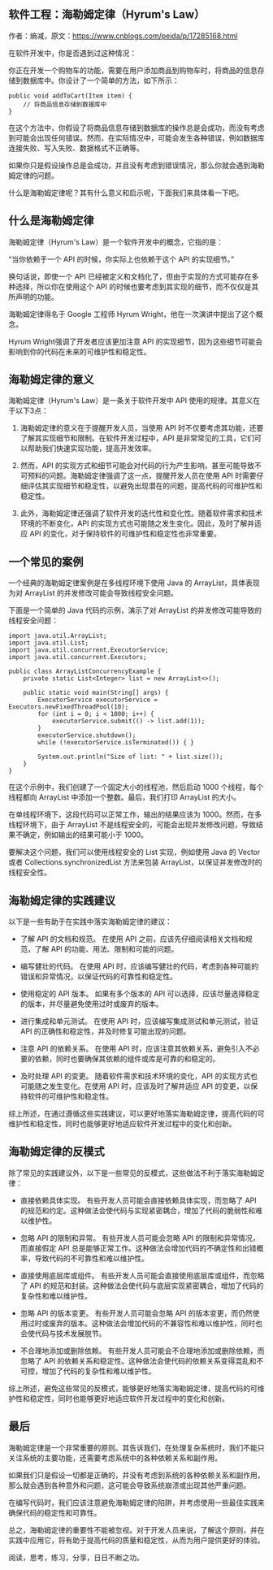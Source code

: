 
## 软件工程：海勒姆定律（Hyrum's Law）
作者：熵减，原文：https://www.cnblogs.com/peida/p/17285168.html

在软件开发中，你是否遇到过这种情况：

你正在开发一个购物车的功能，需要在用户添加商品到购物车时，将商品的信息存储到数据库中。你设计了一个简单的方法，如下所示：

	public void addToCart(Item item) {
	    // 将商品信息存储到数据库中
	}
在这个方法中，你假设了将商品信息存储到数据库的操作总是会成功，而没有考虑到可能会出现任何错误。然而，在实际情况中，可能会发生各种错误，例如数据库连接失败、写入失败、数据格式不正确等。

如果你只是假设操作总是会成功，并且没有考虑到错误情况，那么你就会遇到海勒姆定律的问题。

什么是海勒姆定律呢？其有什么意义和启示呢，下面我们来具体看一下吧。

## 什么是海勒姆定律
海勒姆定律（Hyrum's Law）是一个软件开发中的概念，它指的是：

“当你依赖于一个 API 的时候，你实际上也依赖于这个 API 的实现细节。”

换句话说，即使一个 API 已经被定义和文档化了，但由于实现的方式可能存在多种选择，所以你在使用这个 API 的时候也要考虑到其实现的细节，而不仅仅是其所声明的功能。

海勒姆定律得名于 Google 工程师 Hyrum Wright，他在一次演讲中提出了这个概念。

Hyrum Wright强调了开发者应该更加注意 API 的实现细节，因为这些细节可能会影响到你的代码在未来的可维护性和稳定性。

## 海勒姆定律的意义
海勒姆定律（Hyrum's Law）是一条关于软件开发中 API 使用的规律。其意义在于以下3点：

1. 海勒姆定律的意义在于提醒开发人员，当使用 API 时不仅要考虑其功能，还要了解其实现细节和限制。在软件开发过程中，API 是非常常见的工具，它们可以帮助我们快速实现功能，提高开发效率。

2. 然而，API 的实现方式和细节可能会对代码的行为产生影响，甚至可能导致不可预料的问题。海勒姆定律强调了这一点，提醒开发人员在使用 API 时需要仔细评估其实现细节和稳定性，以避免出现潜在的问题，提高代码的可维护性和稳定性。

3. 此外，海勒姆定律还强调了软件开发的迭代性和变化性。随着软件需求和技术环境的不断变化，API 的实现方式也可能随之发生变化。因此，及时了解并适应 API 的变化，对于保持软件的可维护性和稳定性也非常重要。

## 一个常见的案例
一个经典的海勒姆定律案例是在多线程环境下使用 Java 的 ArrayList，具体表现为对 ArrayList 的并发修改可能会导致线程安全问题。

下面是一个简单的 Java 代码的示例，演示了对 ArrayList 的并发修改可能导致的线程安全问题：

	import java.util.ArrayList;
	import java.util.List;
	import java.util.concurrent.ExecutorService;
	import java.util.concurrent.Executors;

	public class ArrayListConcurrencyExample {
	    private static List<Integer> list = new ArrayList<>();

	    public static void main(String[] args) {
	        ExecutorService executorService = Executors.newFixedThreadPool(10);
	        for (int i = 0; i < 1000; i++) {
	            executorService.submit(() -> list.add(1));
	        }
	        executorService.shutdown();
	        while (!executorService.isTerminated()) { }

	        System.out.println("Size of list: " + list.size());
	    }
	}
在这个示例中，我们创建了一个固定大小的线程池，然后启动 1000 个线程，每个线程都向 ArrayList 中添加一个整数。最后，我们打印 ArrayList 的大小。

在单线程环境下，这段代码可以正常工作，输出的结果应该为 1000。然而，在多线程环境下，由于 ArrayList 不是线程安全的，可能会出现并发修改问题，导致结果不确定，例如输出的结果可能小于 1000。

要解决这个问题，我们可以使用线程安全的 List 实现，例如使用 Java 的 Vector 或者 Collections.synchronizedList 方法来包装 ArrayList，以保证并发修改时的线程安全性。

## 海勒姆定律的实践建议
以下是一些有助于在实践中落实海勒姆定律的建议：

+ 了解 API 的文档和规范。 在使用 API 之前，应该先仔细阅读相关文档和规范，了解 API 的功能、用法、限制和可能的问题。

+ 编写健壮的代码。 在使用 API 时，应该编写健壮的代码，考虑到各种可能的错误和异常情况，以保证代码的可靠性和稳定性。

+ 使用稳定的 API 版本。 如果有多个版本的 API 可以选择，应该尽量选择稳定的版本，并尽量避免使用过时或废弃的版本。

+ 进行集成和单元测试。 在使用 API 时，应该编写集成测试和单元测试，验证 API 的正确性和稳定性，并及时修复可能出现的问题。

+ 注意 API 的依赖关系。 在使用 API 时，应该注意其依赖关系，避免引入不必要的依赖，同时也要确保其依赖的组件或库是可靠的和稳定的。

+ 及时处理 API 的变更。 随着软件需求和技术环境的变化，API 的实现方式也可能随之发生变化。在使用 API 时，应该及时了解并适应 API 的变更，以保持软件的可维护性和稳定性。

综上所述，在通过遵循这些实践建议，可以更好地落实海勒姆定律，提高代码的可维护性和稳定性，同时也能够更好地适应软件开发过程中的变化和创新。

## 海勒姆定律的反模式
除了常见的实践建议外，以下是一些常见的反模式，这些做法不利于落实海勒姆定律：

+ 直接依赖具体实现。 有些开发人员可能会直接依赖具体实现，而忽略了 API 的规范和约定。这种做法会使代码与实现紧密耦合，增加了代码的脆弱性和难以维护性。

+ 忽略 API 的限制和异常。 有些开发人员可能会忽略 API 的限制和异常情况，而直接假定 API 总是能够正常工作。这种做法会增加代码的不确定性和出错概率，导致代码的不可靠性和难以维护性。

+ 直接使用底层库或组件。 有些开发人员可能会直接使用底层库或组件，而忽略了 API 的规范和封装。这种做法会使代码与底层实现紧密耦合，增加了代码的复杂性和难以维护性。

+ 忽略 API 的版本变更。 有些开发人员可能会忽略 API 的版本变更，而仍然使用过时或废弃的版本。这种做法会增加代码的不兼容性和难以维护性，同时也会使代码与技术发展脱节。

+ 不合理地添加或删除依赖。 有些开发人员可能会不合理地添加或删除依赖，而忽略了 API 的依赖关系和稳定性。这种做法会使代码的依赖关系变得混乱和不可控，增加了代码的复杂性和难以维护性。

综上所述，避免这些常见的反模式，能够更好地落实海勒姆定律，提高代码的可维护性和稳定性，同时也能够更好地适应软件开发过程中的变化和创新。

## 最后
海勒姆定律是一个非常重要的原则。其告诉我们，在处理复杂系统时，我们不能只关注系统的主要功能，还需要考虑系统中的各种依赖关系和副作用。

如果我们只是假设一切都是正确的，并没有考虑到系统的各种依赖关系和副作用，那么就会遇到各种意外和问题，这可能会导致系统崩溃或出现其他严重问题。

在编写代码时，我们应该注意避免海勒姆定律的陷阱，并考虑使用一些最佳实践来确保代码的稳定性和可靠性。

总之，海勒姆定律的重要性不能被忽视。对于开发人员来说，了解这个原则，并在实践中应用它，将有助于提高代码的质量和稳定性，从而为用户提供更好的体验。

阅读，思考，练习，分享，日日不断之功。
<!--stackedit_data:
eyJoaXN0b3J5IjpbLTE5MjkxNTMxMTksMTcyMDA2NzM4OV19
-->